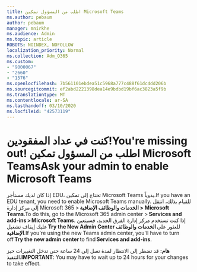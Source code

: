 ```yaml
---
title: اطلب من المسؤول تمكين Microsoft Teams
ms.author: pebaum
author: pebaum
manager: mnirkhe
ms.audience: Admin
ms.topic: article
ROBOTS: NOINDEX, NOFOLLOW
localization_priority: Normal
ms.collection: Adm_O365
ms.custom:
- "9000067"
- "2660"
- "1576"
ms.openlocfilehash: 7b561101ebdea51c5968a777c488f61dc4dd206b
ms.sourcegitcommit: ef2abd2221398dea14e9bdbd19bf6ac3823a5f9b
ms.translationtype: MT
ms.contentlocale: ar-SA
ms.lasthandoff: 03/10/2020
ms.locfileid: "42573119"
---
```

# <a name="youre-missing-out-ask-your-admin-to-enable-microsoft-teams"></a><span data-ttu-id="b1372-102">كنت في عداد المفقودين!</span><span class="sxs-lookup"><span data-stu-id="b1372-102">You're missing out!</span></span> <span data-ttu-id="b1372-103">اطلب من المسؤول تمكين Microsoft Teams</span><span class="sxs-lookup"><span data-stu-id="b1372-103">Ask your admin to enable Microsoft Teams</span></span>

<span data-ttu-id="b1372-104">إذا كان لديك مستأجر EDU، تحتاج إلى تمكين Microsoft Teams يدوياً.</span><span class="sxs-lookup"><span data-stu-id="b1372-104">If you have an EDU tenant, you need to enable Microsoft Teams manually.</span></span> <span data-ttu-id="b1372-105">للقيام بذلك، انتقل إلى مركز إدارة Microsoft 365 > **الخدمات والوظائف الإضافية > Microsoft Teams**.</span><span class="sxs-lookup"><span data-stu-id="b1372-105">To do this, go to the Microsoft 365 admin center > **Services and add-ins > Microsoft Teams**.</span></span> <span data-ttu-id="b1372-106">إذا كنت تستخدم مركز إدارة الفرق الجديد، فسيتعين عليك إيقاف تشغيل **Try the New Admin Center** للعثور على **الخدمات والوظائف الإضافية**.</span><span class="sxs-lookup"><span data-stu-id="b1372-106">If you're using the new Teams admin center, you'll have to turn off **Try the new admin center** to find **Services and add-ins**.</span></span> 

<span data-ttu-id="b1372-107">**هام:** قد تضطر إلى الانتظار لمدة تصل إلى 24 ساعة حتى تدخل التغييرات حيز التنفيذ.</span><span class="sxs-lookup"><span data-stu-id="b1372-107">**IMPORTANT**: You may have to wait up to 24 hours for your changes to take effect.</span></span>